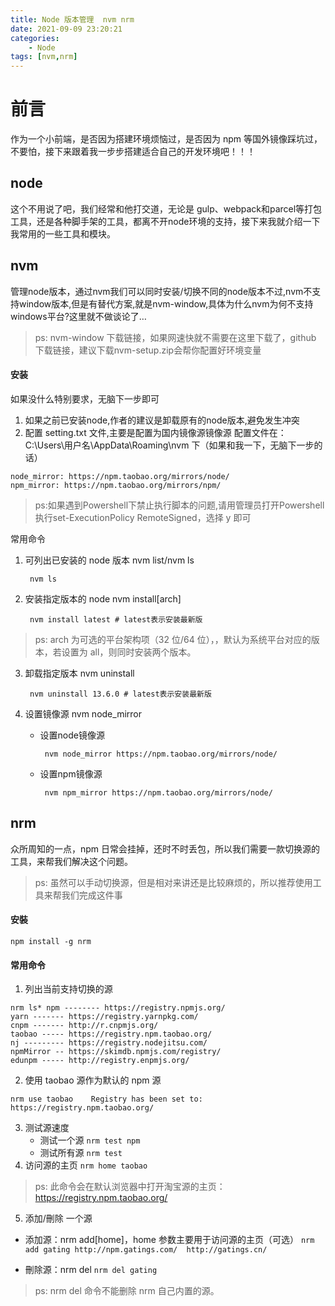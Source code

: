 ```yaml
---
title: Node 版本管理  nvm nrm
date: 2021-09-09 23:20:21
categories:
    - Node
tags: [nvm,nrm]
---
```


# 前言

作为一个小前端，是否因为搭建环境烦恼过，是否因为 npm 等国外镜像踩坑过，不要怕，接下来跟着我一步步搭建适合自己的开发环境吧！！！

## node
这个不用说了吧，我们经常和他打交道，无论是 gulp、webpack和parcel等打包工具，还是各种脚手架的工具，都离不开node环境的支持，接下来我就介绍一下我常用的一些工具和模块。

## nvm

管理node版本，通过nvm我们可以同时安装/切换不同的node版本不过,nvm不支持window版本,但是有替代方案,就是nvm-window,具体为什么nvm为何不支持windows平台?这里就不做谈论了…


>  ps: nvm-window 下载链接，如果网速快就不需要在这里下载了，github 下载链接，建议下载nvm-setup.zip会帮你配置好环境变量


#### 安装
如果没什么特别要求，无脑下一步即可


1. 如果之前已安装node,作者的建议是卸载原有的node版本,避免发生冲突
2. 配置 setting.txt 文件,主要是配置为国内镜像源镜像源
 配置文件在：C:\Users\用户名\AppData\Roaming\nvm 下（如果和我一下，无脑下一步的话）
 
 
```
node_mirror: https://npm.taobao.org/mirrors/node/
npm_mirror: https://npm.taobao.org/mirrors/npm/
```

>ps:如果遇到Powershell下禁止执行脚本的问题,请用管理员打开Powershell执行set-ExecutionPolicy RemoteSigned，选择 y 即可
 


常用命令

1. 可列出已安装的 node 版本 nvm list/nvm ls

        nvm ls
    
2. 安装指定版本的 node nvm install[arch]

        nvm install latest # latest表示安装最新版
   
>ps: arch 为可选的平台架构项（32 位/64 位），，默认为系统平台对应的版本，若设置为 all，则同时安装两个版本。

3. 卸载指定版本 nvm uninstall

        nvm uninstall 13.6.0 # latest表示安装最新版

4. 设置镜像源 nvm node_mirror

    * 设置node镜像源

           nvm node_mirror https://npm.taobao.org/mirrors/node/
           
    * 设置npm镜像源
    
           nvm npm_mirror https://npm.taobao.org/mirrors/node/

##     nrm

众所周知的一点，npm 日常会挂掉，还时不时丢包，所以我们需要一款切换源的工具，来帮我们解决这个问题。

>ps: 虽然可以手动切换源，但是相对来讲还是比较麻烦的，所以推荐使用工具来帮我们完成这件事


#### 安裝

`
npm install -g nrm
`

#### 常用命令


1. 列出当前支持切换的源
```
nrm ls* npm -------- https://registry.npmjs.org/
yarn ------- https://registry.yarnpkg.com/
cnpm ------- http://r.cnpmjs.org/
taobao ----- https://registry.npm.taobao.org/
nj --------- https://registry.nodejitsu.com/
npmMirror -- https://skimdb.npmjs.com/registry/
edunpm ----- http://registry.enpmjs.org/

```
2. 使用 taobao 源作为默认的 npm 源
```
nrm use taobao    Registry has been set to: https://registry.npm.taobao.org/
```
3. 测试源速度
      * 测试一个源
        `nrm test npm`
      * 测试所有源
        `nrm test`
4. 访问源的主页
  `nrm home taobao`
  
>ps: 此命令会在默认浏览器中打开淘宝源的主页：https://registry.npm.taobao.org/


5. 添加/刪除 一个源


* 添加源：nrm add[home]，home 参数主要用于访问源的主页（可选）
`nrm add gating http://npm.gatings.com/  http://gatings.cn/`

* 刪除源：nrm del
`nrm del gating`

>ps: nrm del 命令不能删除 nrm 自己内置的源。


  



